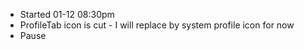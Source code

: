- Started 01-12 08:30pm
- ProfileTab icon is cut - I will replace by system profile icon for now
- Pause
